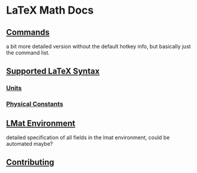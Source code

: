 # LaTeX Math Docs

## [Commands](COMMANDS.md)

a bit more detailed version without the default hotkey info, but basically just the command list.

## [Supported LaTeX Syntax](SYNTAX.md)

### [Units](SYNTAX.md#supported-units)

### [Physical Constants](SYNTAX.md#supported-physical-constants)

## [LMat Environment](LMAT_ENV.md)

detailed specification of all fields in the lmat environment, could be automated maybe?

## [Contributing](CONTRIBUTING.md)
